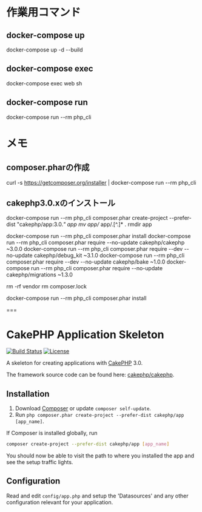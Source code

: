 # 作業用コマンド

## docker-compose up
docker-compose up -d --build

## docker-compose exec
docker-compose exec web sh

## docker-compose run

docker-compose run --rm php_cli

# メモ

## composer.pharの作成

curl -s https://getcomposer.org/installer | docker-compose run --rm php_cli

## cakephp3.0.xのインストール

docker-compose run --rm php_cli composer.phar create-project --prefer-dist "cakephp/app:3.0.*" app
mv app/* app/.[^\.]* .
rmdir app

docker-compose run --rm php_cli composer.phar install
docker-compose run --rm php_cli composer.phar require --no-update cakephp/cakephp ~3.0.0
docker-compose run --rm php_cli composer.phar require --dev --no-update cakephp/debug_kit ~3.1.0
docker-compose run --rm php_cli composer.phar require --dev --no-update cakephp/bake ~1.0.0
docker-compose run --rm php_cli composer.phar require --no-update cakephp/migrations ~1.3.0

rm -rf vendor
rm composer.lock

docker-compose run --rm php_cli composer.phar install


===

# CakePHP Application Skeleton

[![Build Status](https://api.travis-ci.org/cakephp/app.png)](https://travis-ci.org/cakephp/app)
[![License](https://poser.pugx.org/cakephp/app/license.svg)](https://packagist.org/packages/cakephp/app)

A skeleton for creating applications with [CakePHP](http://cakephp.org) 3.0.

The framework source code can be found here: [cakephp/cakephp](https://github.com/cakephp/cakephp).

## Installation

1. Download [Composer](http://getcomposer.org/doc/00-intro.md) or update `composer self-update`.
2. Run `php composer.phar create-project --prefer-dist cakephp/app [app_name]`.

If Composer is installed globally, run
```bash
composer create-project --prefer-dist cakephp/app [app_name]
```

You should now be able to visit the path to where you installed the app and see
the setup traffic lights.

## Configuration

Read and edit `config/app.php` and setup the 'Datasources' and any other
configuration relevant for your application.
